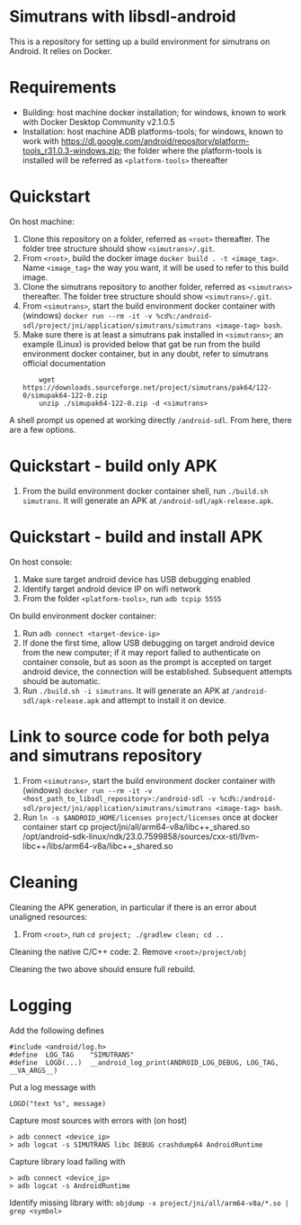 # Simutrans with libsdl-android

This is a repository for setting up a build environment for simutrans on Android. It relies on Docker.


# Requirements

* Building: host machine docker installation; for windows, known to work with Docker Desktop Community v2.1.0.5
* Installation: host machine ADB platforms-tools; for windows, known to work with https://dl.google.com/android/repository/platform-tools_r31.0.3-windows.zip; the folder where the platform-tools is installed will be referred as ```<platform-tools>``` thereafter

# Quickstart

On host machine:
 1. Clone this repository on a folder, referred as ```<root>``` thereafter. The folder tree structure should show ```<simutrans>/.git```.
 2. From ```<root>```, build the docker image ```docker build . -t <image_tag>```. Name ```<image_tag>``` the way you want, it will be used to refer to this build image.
 3. Clone the simutrans repository to another folder, referred as ```<simutrans>``` thereafter. The folder tree structure should show ```<simutrans>/.git```.
 4. From ```<simutrans>```, start the build environment docker container with (windows) ```docker run --rm -it -v %cd%:/android-sdl/project/jni/application/simutrans/simutrans <image-tag> bash```. 
 5. Make sure there is at least a simutrans pak installed in ```<simutrans>```; an example (Linux) is provided below that gat be run from the build environment docker container, but in any doubt, refer to simutrans official documentation
    ```
        wget https://downloads.sourceforge.net/project/simutrans/pak64/122-0/simupak64-122-0.zip
        unzip ./simupak64-122-0.zip -d <simutrans>
    ```

A shell prompt us opened at working directly ```/android-sdl```. From here, there are a few options.

# Quickstart - build only APK

 1. From the build environment docker container shell, run ```./build.sh simutrans```. It will generate an APK at ```/android-sdl/apk-release.apk```.

# Quickstart - build and install APK

On host console:
 1. Make sure target android device has USB debugging enabled
 2. Identify target android device IP on wifi network
 3. From the folder ```<platform-tools>```, run ```adb tcpip 5555```

On build environment docker container:
 1. Run ```adb connect <target-device-ip>```
 2. If done the first time, allow USB debugging on target android device from the new computer; if it may report failed to authenticate on container console, but as soon as the prompt is accepted on target android device, the connection will be established. Subsequent attempts should be automatic.
 3. Run ```./build.sh -i simutrans```. It will generate an APK at ```/android-sdl/apk-release.apk``` and attempt to install it on device.

# Link to source code for both pelya and simutrans repository

 1. From ```<simutrans>```, start the build environment docker container with (windows) ```docker run --rm -it -v <host_path_to_libsdl_repository>:/android-sdl -v %cd%:/android-sdl/project/jni/application/simutrans/simutrans <image-tag> bash```. 
 2. Run ```ln -s $ANDROID_HOME/licenses project/licenses``` once at docker container start
cp project/jni/all/arm64-v8a/libc++_shared.so /opt/android-sdk-linux/ndk/23.0.7599858/sources/cxx-stl/llvm-libc++/libs/arm64-v8a/libc++_shared.so

# Cleaning

Cleaning the APK generation, in particular if there is an error about unaligned resources:
 1. From ```<root>```, run ```cd project; ./gradlew clean; cd ..```

Cleaning the native C/C++ code:
 2. Remove ```<root>/project/obj```

Cleaning the two above should ensure full rebuild.

# Logging

Add the following defines
```
#include <android/log.h>
#define  LOG_TAG    "SIMUTRANS"
#define  LOGD(...)  __android_log_print(ANDROID_LOG_DEBUG, LOG_TAG, __VA_ARGS__)
```

Put a log message with
```
LOGD("text %s", message)
```

Capture most sources with errors with (on host)
```
> adb connect <device_ip>
> adb logcat -s SIMUTRANS libc DEBUG crashdump64 AndroidRuntime
```

Capture library load failing with
```
> adb connect <device_ip>
> adb logcat -s AndroidRuntime
```

Identify missing library with:
```objdump -x project/jni/all/arm64-v8a/*.so | grep <symbol>```
